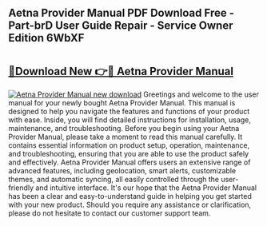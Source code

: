 ## Aetna Provider Manual PDF Download Free - Part-brD User Guide Repair - Service Owner Edition 6WbXF

# <h2><a href="http://bc16947.oget.top/?id=Aetna+Provider+Manual">🔗Download New 👉🔴 Aetna Provider Manual</a></h2>

[![Aetna Provider Manual new download](https://i.imgur.com/5g1atiW.png)](http://bc16947.oget.top/?id=Aetna+Provider+Manual)
Greetings and welcome to the user manual for your newly bought Aetna Provider Manual. This manual is designed to help you navigate the features and functions of your product with ease. Inside, you will find detailed instructions for installation, usage, maintenance, and troubleshooting. Before you begin using your Aetna Provider Manual, please take a moment to read this manual carefully. It contains essential information on product setup, operation, maintenance, and troubleshooting, ensuring that you are able to use the product safely and effectively. Aetna Provider Manual offers users an extensive range of advanced features, including geolocation, smart alerts, customizable themes, and automatic syncing, all easily controlled through the user-friendly and intuitive interface. It's our hope that the Aetna Provider Manual has been a clear and easy-to-understand guide in helping you get started with your new product. Should you require any assistance or clarification, please do not hesitate to contact our customer support team.

